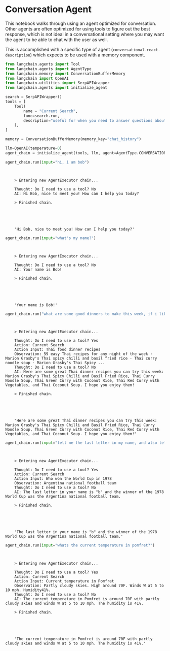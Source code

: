 # Conversation Agent

This notebook walks through using an agent optimized for conversation. Other agents are often optimized for using tools to figure out the best response, which is not ideal in a conversational setting where you may want the agent to be able to chat with the user as well.

This is accomplished with a specific type of agent (`conversational-react-description`) which expects to be used with a memory component.

<!-- WARNING: THIS FILE WAS AUTOGENERATED! DO NOT EDIT! Instead, edit the notebook w/the location & name as this file. -->


```python
from langchain.agents import Tool
from langchain.agents import AgentType
from langchain.memory import ConversationBufferMemory
from langchain import OpenAI
from langchain.utilities import SerpAPIWrapper
from langchain.agents import initialize_agent
```


```python
search = SerpAPIWrapper()
tools = [
    Tool(
        name = "Current Search",
        func=search.run,
        description="useful for when you need to answer questions about current events or the current state of the world"
    ),
]
```


```python
memory = ConversationBufferMemory(memory_key="chat_history")
```


```python
llm=OpenAI(temperature=0)
agent_chain = initialize_agent(tools, llm, agent=AgentType.CONVERSATIONAL_REACT_DESCRIPTION, verbose=True, memory=memory)
```


```python
agent_chain.run(input="hi, i am bob")
```

<CodeOutputBlock lang="python">

```
    
    
    > Entering new AgentExecutor chain...
    
    Thought: Do I need to use a tool? No
    AI: Hi Bob, nice to meet you! How can I help you today?
    
    > Finished chain.





    'Hi Bob, nice to meet you! How can I help you today?'
```

</CodeOutputBlock>


```python
agent_chain.run(input="what's my name?")
```

<CodeOutputBlock lang="python">

```
    
    
    > Entering new AgentExecutor chain...
    
    Thought: Do I need to use a tool? No
    AI: Your name is Bob!
    
    > Finished chain.





    'Your name is Bob!'
```

</CodeOutputBlock>


```python
agent_chain.run("what are some good dinners to make this week, if i like thai food?")
```

<CodeOutputBlock lang="python">

```
    
    
    > Entering new AgentExecutor chain...
    
    Thought: Do I need to use a tool? Yes
    Action: Current Search
    Action Input: Thai food dinner recipes
    Observation: 59 easy Thai recipes for any night of the week · Marion Grasby's Thai spicy chilli and basil fried rice · Thai curry noodle soup · Marion Grasby's Thai Spicy ...
    Thought: Do I need to use a tool? No
    AI: Here are some great Thai dinner recipes you can try this week: Marion Grasby's Thai Spicy Chilli and Basil Fried Rice, Thai Curry Noodle Soup, Thai Green Curry with Coconut Rice, Thai Red Curry with Vegetables, and Thai Coconut Soup. I hope you enjoy them!
    
    > Finished chain.





    "Here are some great Thai dinner recipes you can try this week: Marion Grasby's Thai Spicy Chilli and Basil Fried Rice, Thai Curry Noodle Soup, Thai Green Curry with Coconut Rice, Thai Red Curry with Vegetables, and Thai Coconut Soup. I hope you enjoy them!"
```

</CodeOutputBlock>


```python
agent_chain.run(input="tell me the last letter in my name, and also tell me who won the world cup in 1978?")
```

<CodeOutputBlock lang="python">

```
    
    
    > Entering new AgentExecutor chain...
    
    Thought: Do I need to use a tool? Yes
    Action: Current Search
    Action Input: Who won the World Cup in 1978
    Observation: Argentina national football team
    Thought: Do I need to use a tool? No
    AI: The last letter in your name is "b" and the winner of the 1978 World Cup was the Argentina national football team.
    
    > Finished chain.





    'The last letter in your name is "b" and the winner of the 1978 World Cup was the Argentina national football team.'
```

</CodeOutputBlock>


```python
agent_chain.run(input="whats the current temperature in pomfret?")
```

<CodeOutputBlock lang="python">

```
    
    
    > Entering new AgentExecutor chain...
    
    Thought: Do I need to use a tool? Yes
    Action: Current Search
    Action Input: Current temperature in Pomfret
    Observation: Partly cloudy skies. High around 70F. Winds W at 5 to 10 mph. Humidity41%.
    Thought: Do I need to use a tool? No
    AI: The current temperature in Pomfret is around 70F with partly cloudy skies and winds W at 5 to 10 mph. The humidity is 41%.
    
    > Finished chain.





    'The current temperature in Pomfret is around 70F with partly cloudy skies and winds W at 5 to 10 mph. The humidity is 41%.'
```

</CodeOutputBlock>
